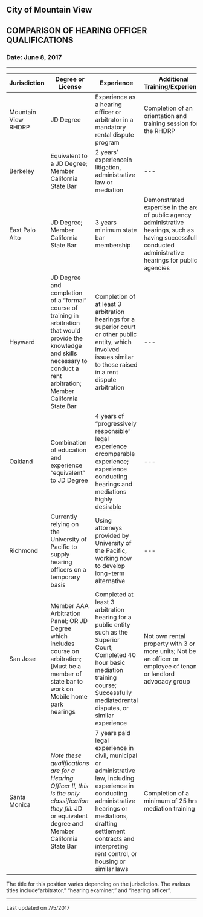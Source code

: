 ## City of Mountain View
## COMPARISON OF HEARING OFFICER QUALIFICATIONS  
### Date: June 8, 2017  

***
| Jurisdiction | Degree or License | Experience | Additional Training/Experience | Remuneration | 
| --- | --- | --- | --- | --- | 
| Mountain View RHDRP | JD Degree | Experience as a hearing officer or arbitrator in a mandatory rental dispute program | Completion of an orientation and training session for the RHDRP | Contracted with Project Sentinel; Compensation $600 per hearing | 
| Berkeley | Equivalent to a JD Degree; Member California State Bar | 2 years’ experiencein litigation, administrative law or mediation | --- | Employed by city; Compensation $50.61 -$62.90/hr | 
| East Palo Alto | JD Degree; Member California State Bar | 3 years minimum state bar membership | Demonstrated expertise in the area of public agency administrative hearings, such as having successfully conducted administrative hearings for public agencies | Contracted directly with city; Compensation $150/hr, capped at 10 hours unless additional time authorized | 
| Hayward | JD Degree and completion of a “formal” course of training in arbitration that would provide the knowledge and skills necessary to conduct a rent arbitration; Member California State Bar | Completion of at least 3 arbitration hearings for a superior court or other public entity, which involved issues similar to those raised in a rent dispute arbitration | --- | Contracted with Project Sentinel; Compensation $800 per hearing | 
| Oakland | Combination of education and experience “equivalent” to JD Degree | 4 years of “progressively responsible” legal experience orcomparable experience; experience conducting hearings and mediations highly desirable | --- | Full-time employmentby city; Compensation $8,484-$10,417 range per month | 
| Richmond | Currently relying on the University of Pacific to supply hearing officers on a temporary basis | Using attorneys provided by University of the Pacific, working now to develop long-term alternative | --- | Contracted with the University of the Pacific; Compensation $220/hr. | 
| San Jose | Member AAA Arbitration Panel; OR JD Degree which includes course on arbitration; [Must be a member of state bar to work on Mobile home park hearings | Completed at least 3 arbitration hearing for a public entity such as the Superior Court; Completed 40 hour basic mediation training course; Successfully mediatedrental disputes, or similar experience | Not own rental property with 3 or more units; Not be an officer or employee of tenant or landlord advocacy group | Contracted  directly with city; Compensation varies, 1-5 units $500; 6-9 units $600; 10-16 units $800; 17 or moreunits $1000; and whether there is a service reduction issue; Rate is higher for mobile home park cases | 
| Santa Monica | *Note these qualifications are for a Hearing Officer II, this is the only classification they fill:* JD or equivalent degree and Member California State Bar | 7 years paid legal experience in civil, municipal or administrative law, including experience in conducting administrative hearings or mediations, drafting settlement contracts and interpreting rent control, or housing or similar laws | Completion of a minimum of 25 hrs mediation training | Full-time employment by city; Compensation $11,125 - $13,300 per month |  

The title for this position varies depending on the jurisdiction. The various titles include“arbitrator,” “hearing examiner,” and “hearing officer”.

***
Last updated on 7/5/2017  